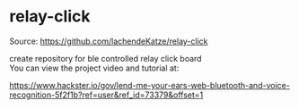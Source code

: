 # relay-click

Source:
https://github.com/lachendeKatze/relay-click



create repository for ble controlled relay click board
</br>
You can view the project video and tutorial at:

https://www.hackster.io/gov/lend-me-your-ears-web-bluetooth-and-voice-recognition-5f2f1b?ref=user&ref_id=73379&offset=1
